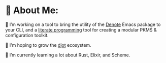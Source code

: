 # 💫 About Me:

🔭 I’m working on a tool to bring the utility of the [Denote](https://protesilaos.com/emacs/denote) Emacs package to your CLI, and a [literate programming](http://literateprogramming.com/) tool for creating a modular PKMS & configuration toolkit.

🌱 I'm hoping to grow the [djot](https://djot.net/) ecosystem.

💬 I’m currently learning a lot about Rust, Elixir, and Scheme.
